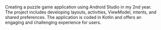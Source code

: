 Creating a puzzle game application using Android Studio in my 2nd year. The project includes developing layouts, activities, ViewModel, intents, and shared preferences. The application is coded in Kotlin and offers an engaging and challenging experience for users.
